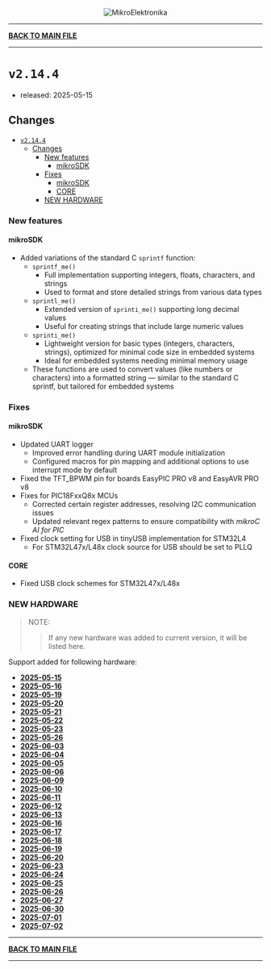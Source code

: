 <p align="center">
  <img src="http://www.mikroe.com/img/designs/beta/logo_small.png?raw=true" alt="MikroElektronika"/>
</p>

---

**[BACK TO MAIN FILE](../../changelog.md)**

---

# `v2.14.4`

+ released: 2025-05-15

## Changes

+ [`v2.14.4`](#v2144)
  + [Changes](#changes)
    + [New features](#new-features)
      + [mikroSDK](#mikrosdk)
    + [Fixes](#fixes)
      + [mikroSDK](#mikrosdk-1)
      + [CORE](#core)
    + [NEW HARDWARE](#new-hardware)

### New features

#### mikroSDK

+ Added variations of the standard C `sprintf` function:
  + `sprintf_me()`
    + Full implementation supporting integers, floats, characters, and strings
    + Used to format and store detailed strings from various data types
  + `sprintl_me()`
    + Extended version of `sprinti_me()` supporting long decimal values
    + Useful for creating strings that include large numeric values
  + `sprinti_me()`
    + Lightweight version for basic types (integers, characters, strings), optimized for minimal code size in embedded systems
    + Ideal for embedded systems needing minimal memory usage
  + These functions are used to convert values (like numbers or characters) into a formatted string — similar to the standard
    C sprintf, but tailored for embedded systems

### Fixes

#### mikroSDK

+ Updated UART logger
  + Improved error handling during UART module initialization
  + Configured macros for pin mapping and additional options to use interrupt mode by default
+ Fixed the TFT_BPWM pin for boards EasyPIC PRO v8 and EasyAVR PRO v8
+ Fixes for PIC18FxxQ8x MCUs
  + Corrected certain register addresses, resolving I2C communication issues
  + Updated relevant regex patterns to ensure compatibility with *mikroC AI for PIC*
+ Fixed clock setting for USB in tinyUSB implementation for STM32L4
    + For STM32L47x/L48x clock source for USB should be set to PLLQ

#### CORE

+ Fixed USB clock schemes for STM32L47x/L48x

### NEW HARDWARE

> NOTE:
>> If any new hardware was added to current version, it will be listed here.

Support added for following hardware:

+ **[2025-05-15](./new_hw/2025-05-15.md)**
+ **[2025-05-16](./new_hw/2025-05-16.md)**
+ **[2025-05-19](./new_hw/2025-05-19.md)**
+ **[2025-05-20](./new_hw/2025-05-20.md)**
+ **[2025-05-21](./new_hw/2025-05-21.md)**
+ **[2025-05-22](./new_hw/2025-05-22.md)**
+ **[2025-05-23](./new_hw/2025-05-23.md)**
+ **[2025-05-26](./new_hw/2025-05-26.md)**
+ **[2025-06-03](./new_hw/2025-06-03.md)**
+ **[2025-06-04](./new_hw/2025-06-04.md)**
+ **[2025-06-05](./new_hw/2025-06-05.md)**
+ **[2025-06-06](./new_hw/2025-06-06.md)**
+ **[2025-06-09](./new_hw/2025-06-09.md)**
+ **[2025-06-10](./new_hw/2025-06-10.md)**
+ **[2025-06-11](./new_hw/2025-06-11.md)**
+ **[2025-06-12](./new_hw/2025-06-12.md)**
+ **[2025-06-13](./new_hw/2025-06-13.md)**
+ **[2025-06-16](./new_hw/2025-06-16.md)**
+ **[2025-06-17](./new_hw/2025-06-17.md)**
+ **[2025-06-18](./new_hw/2025-06-18.md)**
+ **[2025-06-19](./new_hw/2025-06-19.md)**
+ **[2025-06-20](./new_hw/2025-06-20.md)**
+ **[2025-06-23](./new_hw/2025-06-23.md)**
+ **[2025-06-24](./new_hw/2025-06-24.md)**
+ **[2025-06-25](./new_hw/2025-06-25.md)**
+ **[2025-06-26](./new_hw/2025-06-26.md)**
+ **[2025-06-27](./new_hw/2025-06-27.md)**
+ **[2025-06-30](./new_hw/2025-06-30.md)**
+ **[2025-07-01](./new_hw/2025-07-01.md)**
+ **[2025-07-02](./new_hw/2025-07-02.md)**

---

**[BACK TO MAIN FILE](../../changelog.md)**

---
